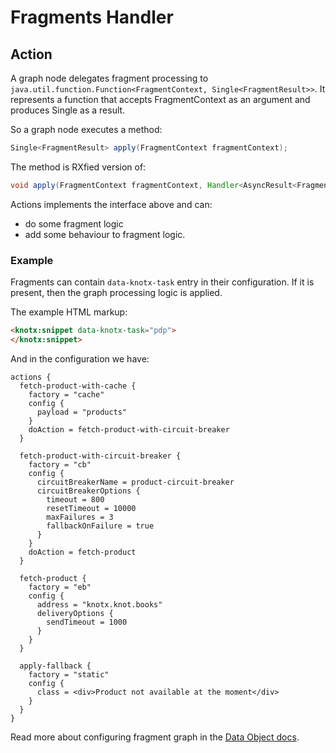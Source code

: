 # Fragments Handler

## Action
A graph node delegates fragment processing to  
`java.util.function.Function<FragmentContext, Single<FragmentResult>>`. It represents a function 
that accepts FragmentContext as an argument and produces Single<FragmentResult> as a result.

So a graph node executes a method:
```java
Single<FragmentResult> apply(FragmentContext fragmentContext);
```
The method is RXfied version of: 
```java
void apply(FragmentContext fragmentContext, Handler<AsyncResult<FragmentResult>> resultHandler);
```

Actions implements the interface above and can:
- do some fragment logic
- add some behaviour to fragment logic.

### Example
Fragments can contain `data-knotx-task` entry in their configuration. If it is present, then
the graph processing logic is applied.

The example HTML markup:
```html
<knotx:snippet data-knotx-task="pdp">
</knotx:snippet>
```

And in the configuration we have:
```hocon
actions {
  fetch-product-with-cache {
    factory = "cache"
    config {
      payload = "products"
    }
    doAction = fetch-product-with-circuit-breaker
  }
  
  fetch-product-with-circuit-breaker {
    factory = "cb"
    config {
      circuitBreakerName = product-circuit-breaker
      circuitBreakerOptions {
        timeout = 800
        resetTimeout = 10000
        maxFailures = 3
        fallbackOnFailure = true
      }
    }
    doAction = fetch-product
  }
  
  fetch-product {
    factory = "eb"
    config {
      address = "knotx.knot.books"
      deliveryOptions {
        sendTimeout = 1000
      }
    }
  }
  
  apply-fallback {
    factory = "static"
    config {
      class = <div>Product not available at the moment</div>
    }
  }
}
```

Read more about configuring fragment graph in the [Data Object docs](https://github.com/Knotx/knotx-fragments-handler/blob/master/core/docs/asciidoc/dataobjects.adoc).